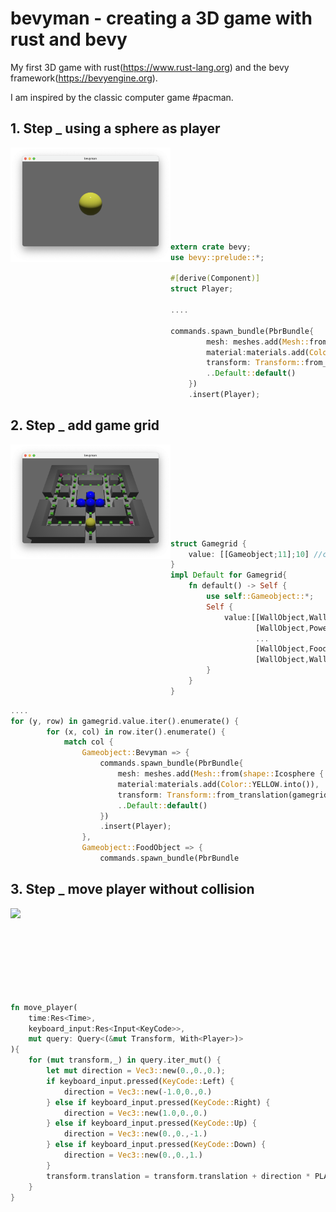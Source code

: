 # bevyman - creating a 3D game with rust and bevy

My first 3D game with rust(https://www.rust-lang.org) and the bevy framework(https://bevyengine.org).

I am inspired by the classic computer game #pacman.

## 1. Step _ using a sphere as player

<img src="img/step1.png" width="256" align="left"><br><br><br><br><br><br><br><br>


```Rust
extern crate bevy;
use bevy::prelude::*;

#[derive(Component)]
struct Player;

....

commands.spawn_bundle(PbrBundle{
        mesh: meshes.add(Mesh::from(shape::Icosphere { radius: 0.50, subdivisions: 32, })),
        material:materials.add(Color::YELLOW.into()),
        transform: Transform::from_xyz(0., 0., 0. ),
        ..Default::default()
    })
    .insert(Player);
```

## 2. Step _ add game grid 

<img src="img/step2.png" width="256" align="left"><br><br><br><br><br><br><br><br>


```Rust
struct Gamegrid {
    value: [[Gameobject;11];10] //col row
}
impl Default for Gamegrid{
    fn default() -> Self {
        use self::Gameobject::*;
        Self {
            value:[[WallObject,WallObject,WallObject,WallObject,WallObject,FoodObject,WallObject,WallObject,WallObject,WallObject,WallObject],
                   [WallObject,PowerObject,FoodObject,FoodObject,FoodObject,FoodObject,FoodObject,FoodObject,FoodObject,FoodObject,WallObject],
                   ...
                   [WallObject,FoodObject,FoodObject,FoodObject,FoodObject,Bevyman,FoodObject,FoodObject,FoodObject,PowerObject,WallObject],
                   [WallObject,WallObject,WallObject,WallObject,WallObject,FoodObject,WallObject,WallObject,WallObject,WallObject,WallObject]]
        }
    }
}
```


```Rust
....
for (y, row) in gamegrid.value.iter().enumerate() {
        for (x, col) in row.iter().enumerate() {
            match col {
                Gameobject::Bevyman => { 
                    commands.spawn_bundle(PbrBundle{
                        mesh: meshes.add(Mesh::from(shape::Icosphere { radius: 0.50, subdivisions: 32, })),
                        material:materials.add(Color::YELLOW.into()),
                        transform: Transform::from_translation(gamegrid.to3d(x,y,0.5)),
                        ..Default::default()
                    })
                    .insert(Player);
                },
                Gameobject::FoodObject => {
                    commands.spawn_bundle(PbrBundle
```

## 3. Step _ move player without collision

<img src="img/step3.mov" width="256" align="left"><br><br><br><br><br><br><br><br>


```Rust
fn move_player(
    time:Res<Time>,
    keyboard_input:Res<Input<KeyCode>>,
    mut query: Query<(&mut Transform, With<Player>)>
){
    for (mut transform,_) in query.iter_mut() {
        let mut direction = Vec3::new(0.,0.,0.);
        if keyboard_input.pressed(KeyCode::Left) {
            direction = Vec3::new(-1.0,0.,0.)
        } else if keyboard_input.pressed(KeyCode::Right) {
            direction = Vec3::new(1.0,0.,0.)
        } else if keyboard_input.pressed(KeyCode::Up) {
            direction = Vec3::new(0.,0.,-1.)
        } else if keyboard_input.pressed(KeyCode::Down) {
            direction = Vec3::new(0.,0.,1.)
        }
        transform.translation = transform.translation + direction * PLAYER_SPEED * time.delta_seconds();
    }  
}
```
